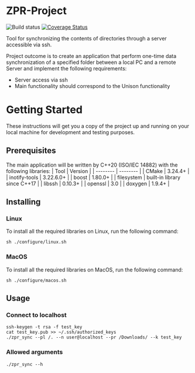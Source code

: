 # ZPR-Project
![Build status](https://github.com/PW-mates/zpr-project/actions/workflows/c-cpp.yml/badge.svg?branch=main)
[![Coverage Status](https://coveralls.io/repos/github/PW-mates/zpr-project/badge.svg?branch=main)](https://coveralls.io/github/PW-mates/zpr-project?branch=main)

Tool for synchronizing the contents of directories through a server accessible via ssh.

Project outcome is to create an application that perform one-time data synchronization of a specified folder between a local PC and a remote Server and implement the following requirements:

* Server access via ssh
* Main functionality should correspond to the Unison functionality

# Getting Started
These instructions will get you a copy of the project up and running on your local machine for development and testing purposes.
## Prerequisites
The main application will be written by C++20 (ISO/IEC 14882) with the following libraries:
| Tool | Version |
| -------- | -------- |
| CMake | 3.24.4+ |
| inotify-tools | 3.22.6.0+ |
| boost | 1.80.0+ |
| filesystem | built-in library since C++17 |
| libssh | 0.10.3+ |
| openssl | 3.0 |
| doxygen | 1.9.4+ |

## Installing
### Linux
To install all the required libraries on Linux, run the following command:
```
sh ./configure/linux.sh
```
### MacOS
To install all the required libraries on MacOS, run the following command:
```
sh ./configure/macos.sh
```
## Usage
### Connect to localhost
```
ssh-keygen -t rsa -f test_key
cat test_key.pub >> ~/.ssh/authorized_keys
./zpr_sync --pl /. --n user@localhost --pr /Downloads/ --k test_key
```

### Allowed arguments
```
./zpr_sync --h
```

